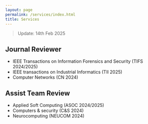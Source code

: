 ```yaml
---
layout: page
permalink: /services/index.html
title: Services
---
```


> Update: 14th Feb 2025

## Journal Reviewer

- IEEE Transactions on Information Forensics and Security (TIFS 2024/2025)
- IEEE transactions on Industrial Informatics (TII 2025)
- Computer Networks (CN 2024)

## Assist Team Review

- Applied Soft Computing (ASOC 2024/2025)
- Computers & security (C&S 2024)
- Neurocomputing (NEUCOM 2024)
<br>
